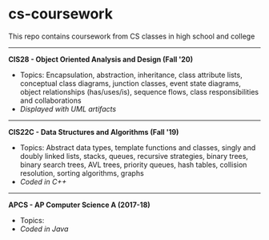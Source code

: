 # cs-coursework
This repo contains coursework from CS classes in high school and college

---
**CIS28 - Object Oriented Analysis and Design (Fall '20)**
  - Topics: Encapsulation, abstraction, inheritance, class attribute lists, conceptual class diagrams, junction classes, event state diagrams, object relationships (has/uses/is), sequence flows, class responsibilities and collaborations
  - *Displayed with UML artifacts*

---
**CIS22C - Data Structures and Algorithms (Fall '19)**
  - Topics: Abstract data types, template functions and classes, singly and doubly linked lists, stacks, queues, recursive strategies, binary trees, binary search trees, AVL trees, priority queues, hash tables, collision resolution, sorting algorithms, graphs
  - *Coded in C++*

---
**APCS - AP Computer Science A (2017-18)**
  - Topics: 
  - *Coded in Java*
